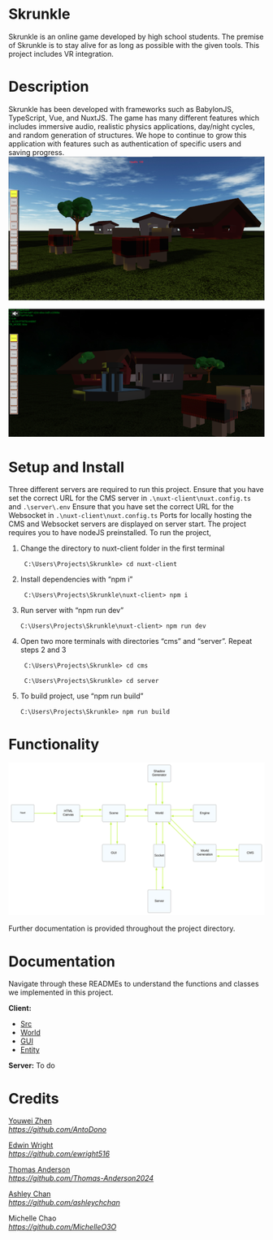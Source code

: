 # Skrunkle

Skrunkle is an online game developed by high school students. The premise of Skrunkle is to stay alive for as long as possible with the given tools. This project includes VR integration.

# Description

Skrunkle has been developed with frameworks such as BabylonJS, TypeScript, Vue, and NuxtJS. The game has many different features which includes immersive audio, realistic physics applications, day/night cycles, and random generation of structures. We hope to continue to grow this application with features such as authentication of specific users and saving progress.
\
![skrunkle img](img/1image.png)

![skrunkle night](img/night.png)

# Setup and Install

Three different servers are required to run this project. Ensure that you have set the correct URL for the CMS server in `.\nuxt-client\nuxt.config.ts` and `.\server\.env` Ensure that you have set the correct URL for the Websocket in `.\nuxt-client\nuxt.config.ts` Ports for locally hosting the CMS and Websocket servers are displayed on server start. The project requires you to have nodeJS preinstalled. To run the project,

1. Change the directory to nuxt-client folder in the first terminal
   ```linux
    C:\Users\Projects\Skrunkle> cd nuxt-client
   ```
2. Install dependencies with “npm i”
   ```linux
    C:\Users\Projects\Skrunkle\nuxt-client> npm i
   ```
3. Run server with “npm run dev”
   ```linux
   C:\Users\Projects\Skrunkle\nuxt-client> npm run dev
   ```
4. Open two more terminals with directories “cms” and “server”. Repeat steps 2 and 3
   ```linux
    C:\Users\Projects\Skrunkle> cd cms
   ```
   ```linux
    C:\Users\Projects\Skrunkle> cd server
   ```
5. To build project, use “npm run build”
   ```linux
   C:\Users\Projects\Skrunkle> npm run build
   ```

# Functionality

![skrunkle innerWorkings](img/Skrunkle.svg)

Further documentation is provided throughout the project directory.

# Documentation

Navigate through these READMEs to understand the functions and classes we implemented in this project.

**Client:**
- [Src](/nuxt-client/src/README.md) 
- [World](/nuxt-client/src/world/README.md)
- [GUI](/nuxt-client/src/gui/README.md)
- [Entity](/nuxt-client/src/entity/README.md) 

**Server:**
To do

# Credits

[Youwei Zhen](https://youweizhen.com)\
*https://github.com/AntoDono*

[Edwin Wright](https://codewright.tech)\
*https://github.com/ewright516*

[Thomas Anderson](https://Thomas-anderson-2024.netlify.app)\
*https://github.com/Thomas-Anderson2024*

[Ashley Chan](https://ashleyspersonalresume.netlify.app)\
*https://github.com/ashleychchan*

Michelle Chao\
*https://github.com/MichelleO3O*
